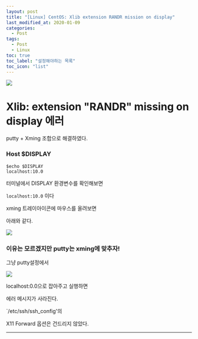 ```yaml
---
layout: post
title: "[Linux] CentOS: Xlib extension RANDR mission on display"
last_modified_at: 2020-01-09
categories:
  - Post
tags:
  - Post
  - Linux
toc: true
toc_label: "설정해야하는 목록"
toc_icon: "list"
---
```


![](https://cdn.pixabay.com/photo/2015/01/08/18/24/children-593313_1280.jpg)

# Xlib: extension "RANDR" missing on display 에러

putty + Xming 조합으로 해결하였다.

### Host $DISPLAY

```console
$echo $DISPLAY
localhost:10.0
```

터미널에서 DISPLAY 환경변수를 확인해보면

`localhost:10.0` 이다

xming 트레이아이콘에 마우스를 올려보면

아래와 같다.

![](https://i.ibb.co/dGVRmWs/xmingtray.png)

### 이유는 모르겠지만 putty는 xming에 맞추자!

그냥 putty설정에서

![](https://i.ibb.co/CnLNMN1/centos-Putty.png)

localhost:0.0으로 잡아주고 실행하면

에러 메시지가 사라진다.

`/etc/ssh/ssh_config'의 

X11 Forward 옵션은 건드리지 않았다.


---
